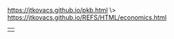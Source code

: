 <p id="path"><a href="../../pkb.html">https://jtkovacs.github.io/pkb.html</a> \> <a href="https://jtkovacs.github.io/REFS/HTML/economics.html">https://jtkovacs.github.io/REFS/HTML/economics.html</a></p><table class="TOC"><tr><td></td></tr></table>
